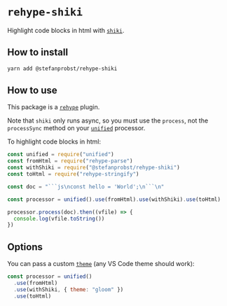 # `rehype-shiki`

Highlight code blocks in html with [`shiki`](https://github.com/shikijs/shiki).

## How to install

```sh
yarn add @stefanprobst/rehype-shiki
```

## How to use

This package is a [`rehype`](https://github.com/rehypejs/rehype) plugin.

Note that `shiki` only runs async, so you must use the `process`, not the
`processSync` method on your [`unified`](https://github.com/unifiedjs/unified)
processor.

To highlight code blocks in html:

````js
const unified = require("unified")
const fromHtml = require("rehype-parse")
const withShiki = require("@stefanprobst/rehype-shiki")
const toHtml = require("rehype-stringify")

const doc = "```js\nconst hello = 'World';\n```\n"

const processor = unified().use(fromHtml).use(withShiki).use(toHtml)

processor.process(doc).then((vfile) => {
  console.log(vfile.toString())
})
````

## Options

You can pass a custom
[`theme`](https://github.com/shikijs/shiki/blob/master/docs/themes.md) (any VS
Code theme should work):

```js
const processor = unified()
  .use(fromHtml)
  .use(withShiki, { theme: "gloom" })
  .use(toHtml)
```
